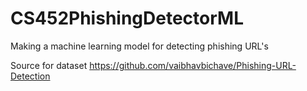 # CS452PhishingDetectorML
Making a machine learning model for detecting phishing URL's


Source for dataset
https://github.com/vaibhavbichave/Phishing-URL-Detection
